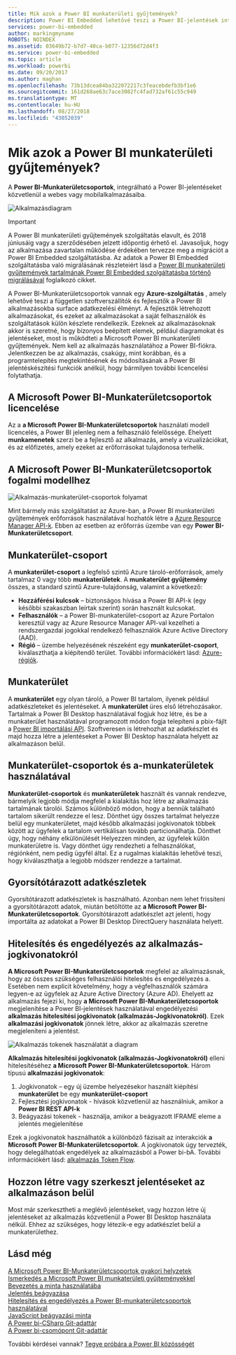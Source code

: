 ```yaml
---
title: Mik azok a Power BI munkaterületi gyűjtemények?
description: Power BI Embedded lehetővé teszi a Power BI-jelentések integrálása a webes vagy mobilalkalmazásaiba, így nem kell egyéni megoldásokat hozhat létre.
services: power-bi-embedded
author: markingmyname
ROBOTS: NOINDEX
ms.assetid: 03649b72-b7d7-40ca-b077-12356d72d4f3
ms.service: power-bi-embedded
ms.topic: article
ms.workload: powerbi
ms.date: 09/20/2017
ms.author: maghan
ms.openlocfilehash: 73b13dcea84ba322072217c3feacebdefb3bf1e6
ms.sourcegitcommit: 161d268ae63c7ace3082fc4fad732af61c55c949
ms.translationtype: MT
ms.contentlocale: hu-HU
ms.lasthandoff: 08/27/2018
ms.locfileid: "43052039"
---
```

# <a name="what-are-power-bi-workspace-collections"></a>Mik azok a Power BI munkaterületi gyűjtemények?

A **Power BI-Munkaterületcsoportok**, integrálható a Power BI-jelentéseket közvetlenül a webes vagy mobilalkalmazásaiba.

![Alkalmazásdiagram](media/what-are-power-bi-workspace-collections/what-is.png)

> [!IMPORTANT]
> A Power BI munkaterületi gyűjtemények szolgáltatás elavult, és 2018 júniusáig vagy a szerződésében jelzett időpontig érhető el. Javasoljuk, hogy az alkalmazása zavartalan működése érdekében tervezze meg a migrációt a Power BI Embedded szolgáltatásba. Az adatok a Power BI Embedded szolgáltatásba való migrálásának részleteiért lásd a [Power BI munkaterületi gyűjtemények tartalmának Power BI Embedded szolgáltatásba történő migrálásával](https://powerbi.microsoft.com/documentation/powerbi-developer-migrate-from-powerbi-embedded/) foglalkozó cikket.

A Power BI-Munkaterületcsoportok vannak egy **Azure-szolgáltatás** , amely lehetővé teszi a független szoftverszállítók és fejlesztők a Power BI alkalmazásokba surface adatkezelési élményt. A fejlesztők létrehozott alkalmazásokat, és ezeket az alkalmazásokat a saját felhasználók és szolgáltatások külön készlete rendelkezik. Ezeknek az alkalmazásoknak akkor is szeretné, hogy bizonyos beépített elemek, például diagramokat és jelentéseket, most is működteti a Microsoft Power BI munkaterületi gyűjtemények. Nem kell az alkalmazás használatához a Power BI-fiókra. Jelentkezzen be az alkalmazás, csakúgy, mint korábban, és a programtelepítés megtekintésének és módosításának a Power BI jelentéskészítési funkciók anélkül, hogy bármilyen további licencelési folytathatja.

## <a name="licensing-for-microsoft-power-bi-workspace-collections"></a>A Microsoft Power BI-Munkaterületcsoportok licencelése

Az a **a Microsoft Power BI-Munkaterületcsoportok** használati modell licencelés, a Power BI jelenleg nem a felhasználó felelőssége.  Ehelyett **munkamenetek** szerzi be a fejlesztő az alkalmazás, amely a vizualizációkat, és az előfizetés, amely ezeket az erőforrásokat tulajdonosa terhelik. 

## <a name="microsoft-power-bi-workspace-collections-conceptual-model"></a>A Microsoft Power BI-Munkaterületcsoportok fogalmi modellhez

![Alkalmazás-munkaterület-csoportok folyamat](media/what-are-power-bi-workspace-collections/model.png)

Mint bármely más szolgáltatást az Azure-ban, a Power BI munkaterületi gyűjtemények erőforrások használatával hozhatók létre a [Azure Resource Manager API-k](https://msdn.microsoft.com/library/mt712306.aspx). Ebben az esetben az erőforrás üzembe van egy **Power BI-Munkaterületcsoport**.

## <a name="workspace-collection"></a>Munkaterület-csoport

A **munkaterület-csoport** a legfelső szintű Azure tároló-erőforrások, amely tartalmaz 0 vagy több **munkaterületek**.  A **munkaterület** **gyűjtemény** összes, a standard szintű Azure-tulajdonság, valamint a következő:

* **Hozzáférési kulcsok** – biztonságos hívása a Power BI API-k (egy későbbi szakaszban leírtak szerint) során használt kulcsokat.
* **Felhasználók** – a Power BI-munkaterület-csoport az Azure Portalon keresztül vagy az Azure Resource Manager API-val kezelheti a rendszergazdai jogokkal rendelkező felhasználók Azure Active Directory (AAD).
* **Régió** – üzembe helyezésének részeként egy **munkaterület-csoport**, kiválaszthatja a kiépítendő terület. További információkért lásd: [Azure-régiók](https://azure.microsoft.com/regions/).

## <a name="workspace"></a>Munkaterület

A **munkaterület** egy olyan tároló, a Power BI tartalom, ilyenek például adatkészleteket és jelentéseket. A **munkaterület** üres első létrehozásakor. Tartalmak a Power BI Desktop használatával fogjuk hoz létre, és be a munkaterület használatával programozott módon fogja telepíteni a pbix-fájlt a [Power BI importálási API](https://msdn.microsoft.com/library/mt711504.aspx). Szoftveresen is létrehozhat az adatkészlet és majd hozza létre a jelentéseket a Power BI Desktop használata helyett az alkalmazáson belül.

## <a name="using-workspace-collections-and-workspaces"></a>Munkaterület-csoportok és a-munkaterületek használatával

**Munkaterület-csoportok** és **munkaterületek** használt és vannak rendezve, bármelyik legjobb módja megfelel a kialakítás hoz létre az alkalmazás tartalmának tárolói. Számos különböző módon, hogy a bennük található tartalom sikerült rendezze el lesz. Dönthet úgy összes tartalmat helyezze belül egy munkaterületet, majd később alkalmazási jogkivonatok többek között az ügyfelek a tartalom vertikálisan tovább particionálhatja. Dönthet úgy, hogy néhány elkülönülését Helyezzen minden, az ügyfelek külön munkaterületre is. Vagy dönthet úgy rendezheti a felhasználókat, régiónként, nem pedig ügyfél által. Ez a rugalmas kialakítás lehetővé teszi, hogy kiválaszthatja a legjobb módszer rendezze a tartalmat.

## <a name="cached-datasets"></a>Gyorsítótárazott adatkészletek

Gyorsítótárazott adatkészletek is használható.  Azonban nem lehet frissíteni a gyorsítótárazott adatok, miután betöltötte az **a Microsoft Power BI-Munkaterületcsoportok**. Gyorsítótárazott adatkészlet azt jelenti, hogy importálta az adatokat a Power BI Desktop DirectQuery használata helyett.

## <a name="authentication-and-authorization-with-app-tokens"></a>Hitelesítés és engedélyezés az alkalmazás-jogkivonatokról

**A Microsoft Power BI-Munkaterületcsoportok** megfelel az alkalmazásnak, hogy az összes szükséges felhasználói hitelesítés és engedélyezés a. Esetében nem explicit követelmény, hogy a végfelhasználók számára legyen-e az ügyfelek az Azure Active Directory (Azure AD).  Ehelyett az alkalmazás fejezi ki, hogy **a Microsoft Power BI-Munkaterületcsoportok** megjelenítése a Power BI-jelentések használatával engedélyezési **alkalmazás hitelesítési jogkivonatok (alkalmazás-Jogkivonatokról)**.  Ezek **alkalmazási jogkivonatok** jönnek létre, akkor az alkalmazás szeretne megjeleníteni a jelentést.

![Alkalmazás tokenek használatát a diagram](media/what-are-power-bi-workspace-collections/app-tokens.png)

**Alkalmazás hitelesítési jogkivonatok (alkalmazás-Jogkivonatokról)** elleni hitelesítéséhez **a Microsoft Power BI-Munkaterületcsoportok**.  Három típusú **alkalmazási jogkivonatok**:

1. Jogkivonatok – egy új üzembe helyezésekor használt kiépítési **munkaterület** be egy **munkaterület-csoport**
2. Fejlesztési jogkivonatok - hívások közvetlenül az használniuk, amikor a **Power BI REST API-k**
3. Beágyazási tokenek - használja, amikor a beágyazott IFRAME eleme a jelentés megjelenítése

Ezek a jogkivonatok használhatók a különböző fázisait az interakciók **a Microsoft Power BI-Munkaterületcsoportok**.  A jogkivonatok úgy tervezték, hogy delegálhatóak engedélyek az alkalmazásból a Power bi-bA. További információkért lásd: [alkalmazás Token Flow](app-token-flow.md).

## <a name="create-or-edit-reports-within-your-application"></a>Hozzon létre vagy szerkeszt jelentéseket az alkalmazáson belül

Most már szerkesztheti a meglévő jelentéseket, vagy hozzon létre új jelentéseket az alkalmazás közvetlenül a Power BI Desktop használata nélkül. Ehhez az szükséges, hogy létezik-e egy adatkészlet belül a munkaterülethez.

## <a name="see-also"></a>Lásd még

[A Microsoft Power BI-Munkaterületcsoportok gyakori helyzetek](scenarios.md)  
[Ismerkedés a Microsoft Power BI munkaterületi gyűjteményekkel](get-started.md)  
[Bevezetés a minta használatába](get-started-sample.md)  
[Jelentés beágyazása](embed-report.md)  
[Hitelesítés és engedélyezés a Power BI-munkaterületcsoportok használatával](app-token-flow.md)  
[JavaScript beágyazási minta](https://microsoft.github.io/PowerBI-JavaScript/demo/)  
[A Power bi-CSharp Git-adattár](https://github.com/Microsoft/PowerBI-CSharp)  
[A Power bi-csomópont Git-adattár](https://github.com/Microsoft/PowerBI-Node)  

További kérdései vannak? [Tegye próbára a Power BI közösségét](http://community.powerbi.com/)
